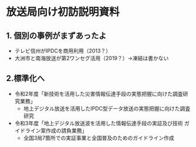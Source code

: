 # 放送局向け初訪説明資料

## 1. 個別の事例がまずあったよ

* テレビ信州がIPDCを商用利用（2013？）
* 大洲市と南海放送が第2ワンセグ活用（2019？）→凍結は書かない

## 2.標準化へ

* 令和2年度「新技術を活用した災害情報伝達手段の実態把握に向けた調査研究業務」  
    * 地上デジタル放送を活用したIPDC型データ放送の実態把握に向けた調査研究
* 令和3年度「地上デジタル放送波を活用した情報伝達手段の実証及び技術 ガイドライン案作成の請負業務」
    * 全国3局7箇所での実証事業と全国普及のためのガイドライン作成
